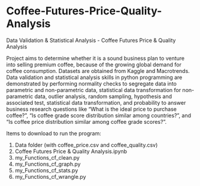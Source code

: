 # Coffee-Futures-Price-Quality-Analysis
Data Validation &amp; Statistical Analysis - Coffee Futures Price &amp; Quality Analysis

Project aims to determine whether it is a sound business plan to venture into selling premium coffee, because of the growing global demand for coffee consumption. Datasets are obtained from Kaggle and Macrotrends. Data validation and statistical analysis skills in python programming are demonstrated by performing normality checks to segregate data into parametric and non-parametric data, statistical data transformation for non-parametric data, outlier analysis, random sampling, hypothesis and associated test, statistical data transformation, and probability to answer business research questions like “What is the ideal price to purchase coffee?”, “Is coffee grade score distribution similar among countries?”, and “Is coffee price distribution similar among coffee grade scores?”.

Items to download to run the program:
1. Data folder (with coffee_price.csv and coffee_quality.csv)
2. Coffee Futures Price & Quality Analysis.ipynb
3. my_Functions_cf_clean.py
4. my_Functions_cf_graph.py
5. my_Functions_cf_stats.py
6. my_Functions_cf_wrangle.py
